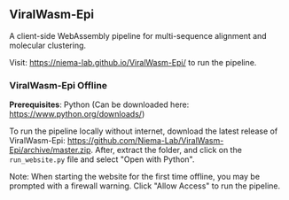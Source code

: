 ## ViralWasm-Epi 

A client-side WebAssembly pipeline for multi-sequence alignment and molecular clustering.

Visit: https://niema-lab.github.io/ViralWasm-Epi/ to run the pipeline.

### ViralWasm-Epi Offline
**Prerequisites**: Python (Can be downloaded here: https://www.python.org/downloads/)

To run the pipeline locally without internet, download the latest release of ViralWasm-Epi: https://github.com/Niema-Lab/ViralWasm-Epi/archive/master.zip. After, extract the folder, and click on the `run_website.py` file and select "Open with Python". 


Note: When starting the website for the first time offline, you may be prompted with a firewall warning. Click "Allow Access" to run the pipeline.
